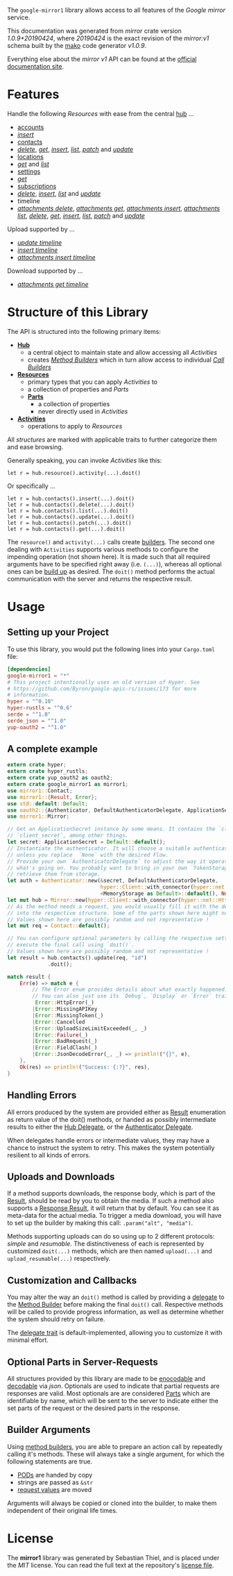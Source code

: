 <!---
DO NOT EDIT !
This file was generated automatically from 'src/mako/api/README.md.mako'
DO NOT EDIT !
-->
The `google-mirror1` library allows access to all features of the *Google mirror* service.

This documentation was generated from *mirror* crate version *1.0.9+20190424*, where *20190424* is the exact revision of the *mirror:v1* schema built by the [mako](http://www.makotemplates.org/) code generator *v1.0.9*.

Everything else about the *mirror* *v1* API can be found at the
[official documentation site](https://developers.google.com/glass).
# Features

Handle the following *Resources* with ease from the central [hub](https://docs.rs/google-mirror1/1.0.9+20190424/google_mirror1/struct.Mirror.html) ... 

* [accounts](https://docs.rs/google-mirror1/1.0.9+20190424/google_mirror1/struct.Account.html)
 * [*insert*](https://docs.rs/google-mirror1/1.0.9+20190424/google_mirror1/struct.AccountInsertCall.html)
* [contacts](https://docs.rs/google-mirror1/1.0.9+20190424/google_mirror1/struct.Contact.html)
 * [*delete*](https://docs.rs/google-mirror1/1.0.9+20190424/google_mirror1/struct.ContactDeleteCall.html), [*get*](https://docs.rs/google-mirror1/1.0.9+20190424/google_mirror1/struct.ContactGetCall.html), [*insert*](https://docs.rs/google-mirror1/1.0.9+20190424/google_mirror1/struct.ContactInsertCall.html), [*list*](https://docs.rs/google-mirror1/1.0.9+20190424/google_mirror1/struct.ContactListCall.html), [*patch*](https://docs.rs/google-mirror1/1.0.9+20190424/google_mirror1/struct.ContactPatchCall.html) and [*update*](https://docs.rs/google-mirror1/1.0.9+20190424/google_mirror1/struct.ContactUpdateCall.html)
* [locations](https://docs.rs/google-mirror1/1.0.9+20190424/google_mirror1/struct.Location.html)
 * [*get*](https://docs.rs/google-mirror1/1.0.9+20190424/google_mirror1/struct.LocationGetCall.html) and [*list*](https://docs.rs/google-mirror1/1.0.9+20190424/google_mirror1/struct.LocationListCall.html)
* [settings](https://docs.rs/google-mirror1/1.0.9+20190424/google_mirror1/struct.Setting.html)
 * [*get*](https://docs.rs/google-mirror1/1.0.9+20190424/google_mirror1/struct.SettingGetCall.html)
* [subscriptions](https://docs.rs/google-mirror1/1.0.9+20190424/google_mirror1/struct.Subscription.html)
 * [*delete*](https://docs.rs/google-mirror1/1.0.9+20190424/google_mirror1/struct.SubscriptionDeleteCall.html), [*insert*](https://docs.rs/google-mirror1/1.0.9+20190424/google_mirror1/struct.SubscriptionInsertCall.html), [*list*](https://docs.rs/google-mirror1/1.0.9+20190424/google_mirror1/struct.SubscriptionListCall.html) and [*update*](https://docs.rs/google-mirror1/1.0.9+20190424/google_mirror1/struct.SubscriptionUpdateCall.html)
* timeline
 * [*attachments delete*](https://docs.rs/google-mirror1/1.0.9+20190424/google_mirror1/struct.TimelineAttachmentDeleteCall.html), [*attachments get*](https://docs.rs/google-mirror1/1.0.9+20190424/google_mirror1/struct.TimelineAttachmentGetCall.html), [*attachments insert*](https://docs.rs/google-mirror1/1.0.9+20190424/google_mirror1/struct.TimelineAttachmentInsertCall.html), [*attachments list*](https://docs.rs/google-mirror1/1.0.9+20190424/google_mirror1/struct.TimelineAttachmentListCall.html), [*delete*](https://docs.rs/google-mirror1/1.0.9+20190424/google_mirror1/struct.TimelineDeleteCall.html), [*get*](https://docs.rs/google-mirror1/1.0.9+20190424/google_mirror1/struct.TimelineGetCall.html), [*insert*](https://docs.rs/google-mirror1/1.0.9+20190424/google_mirror1/struct.TimelineInsertCall.html), [*list*](https://docs.rs/google-mirror1/1.0.9+20190424/google_mirror1/struct.TimelineListCall.html), [*patch*](https://docs.rs/google-mirror1/1.0.9+20190424/google_mirror1/struct.TimelinePatchCall.html) and [*update*](https://docs.rs/google-mirror1/1.0.9+20190424/google_mirror1/struct.TimelineUpdateCall.html)


Upload supported by ...

* [*update timeline*](https://docs.rs/google-mirror1/1.0.9+20190424/google_mirror1/struct.TimelineUpdateCall.html)
* [*insert timeline*](https://docs.rs/google-mirror1/1.0.9+20190424/google_mirror1/struct.TimelineInsertCall.html)
* [*attachments insert timeline*](https://docs.rs/google-mirror1/1.0.9+20190424/google_mirror1/struct.TimelineAttachmentInsertCall.html)

Download supported by ...

* [*attachments get timeline*](https://docs.rs/google-mirror1/1.0.9+20190424/google_mirror1/struct.TimelineAttachmentGetCall.html)



# Structure of this Library

The API is structured into the following primary items:

* **[Hub](https://docs.rs/google-mirror1/1.0.9+20190424/google_mirror1/struct.Mirror.html)**
    * a central object to maintain state and allow accessing all *Activities*
    * creates [*Method Builders*](https://docs.rs/google-mirror1/1.0.9+20190424/google_mirror1/trait.MethodsBuilder.html) which in turn
      allow access to individual [*Call Builders*](https://docs.rs/google-mirror1/1.0.9+20190424/google_mirror1/trait.CallBuilder.html)
* **[Resources](https://docs.rs/google-mirror1/1.0.9+20190424/google_mirror1/trait.Resource.html)**
    * primary types that you can apply *Activities* to
    * a collection of properties and *Parts*
    * **[Parts](https://docs.rs/google-mirror1/1.0.9+20190424/google_mirror1/trait.Part.html)**
        * a collection of properties
        * never directly used in *Activities*
* **[Activities](https://docs.rs/google-mirror1/1.0.9+20190424/google_mirror1/trait.CallBuilder.html)**
    * operations to apply to *Resources*

All *structures* are marked with applicable traits to further categorize them and ease browsing.

Generally speaking, you can invoke *Activities* like this:

```Rust,ignore
let r = hub.resource().activity(...).doit()
```

Or specifically ...

```ignore
let r = hub.contacts().insert(...).doit()
let r = hub.contacts().delete(...).doit()
let r = hub.contacts().list(...).doit()
let r = hub.contacts().update(...).doit()
let r = hub.contacts().patch(...).doit()
let r = hub.contacts().get(...).doit()
```

The `resource()` and `activity(...)` calls create [builders][builder-pattern]. The second one dealing with `Activities` 
supports various methods to configure the impending operation (not shown here). It is made such that all required arguments have to be 
specified right away (i.e. `(...)`), whereas all optional ones can be [build up][builder-pattern] as desired.
The `doit()` method performs the actual communication with the server and returns the respective result.

# Usage

## Setting up your Project

To use this library, you would put the following lines into your `Cargo.toml` file:

```toml
[dependencies]
google-mirror1 = "*"
# This project intentionally uses an old version of Hyper. See
# https://github.com/Byron/google-apis-rs/issues/173 for more
# information.
hyper = "^0.10"
hyper-rustls = "^0.6"
serde = "^1.0"
serde_json = "^1.0"
yup-oauth2 = "^1.0"
```

## A complete example

```Rust
extern crate hyper;
extern crate hyper_rustls;
extern crate yup_oauth2 as oauth2;
extern crate google_mirror1 as mirror1;
use mirror1::Contact;
use mirror1::{Result, Error};
use std::default::Default;
use oauth2::{Authenticator, DefaultAuthenticatorDelegate, ApplicationSecret, MemoryStorage};
use mirror1::Mirror;

// Get an ApplicationSecret instance by some means. It contains the `client_id` and 
// `client_secret`, among other things.
let secret: ApplicationSecret = Default::default();
// Instantiate the authenticator. It will choose a suitable authentication flow for you, 
// unless you replace  `None` with the desired Flow.
// Provide your own `AuthenticatorDelegate` to adjust the way it operates and get feedback about 
// what's going on. You probably want to bring in your own `TokenStorage` to persist tokens and
// retrieve them from storage.
let auth = Authenticator::new(&secret, DefaultAuthenticatorDelegate,
                              hyper::Client::with_connector(hyper::net::HttpsConnector::new(hyper_rustls::TlsClient::new())),
                              <MemoryStorage as Default>::default(), None);
let mut hub = Mirror::new(hyper::Client::with_connector(hyper::net::HttpsConnector::new(hyper_rustls::TlsClient::new())), auth);
// As the method needs a request, you would usually fill it with the desired information
// into the respective structure. Some of the parts shown here might not be applicable !
// Values shown here are possibly random and not representative !
let mut req = Contact::default();

// You can configure optional parameters by calling the respective setters at will, and
// execute the final call using `doit()`.
// Values shown here are possibly random and not representative !
let result = hub.contacts().update(req, "id")
             .doit();

match result {
    Err(e) => match e {
        // The Error enum provides details about what exactly happened.
        // You can also just use its `Debug`, `Display` or `Error` traits
         Error::HttpError(_)
        |Error::MissingAPIKey
        |Error::MissingToken(_)
        |Error::Cancelled
        |Error::UploadSizeLimitExceeded(_, _)
        |Error::Failure(_)
        |Error::BadRequest(_)
        |Error::FieldClash(_)
        |Error::JsonDecodeError(_, _) => println!("{}", e),
    },
    Ok(res) => println!("Success: {:?}", res),
}

```
## Handling Errors

All errors produced by the system are provided either as [Result](https://docs.rs/google-mirror1/1.0.9+20190424/google_mirror1/enum.Result.html) enumeration as return value of 
the doit() methods, or handed as possibly intermediate results to either the 
[Hub Delegate](https://docs.rs/google-mirror1/1.0.9+20190424/google_mirror1/trait.Delegate.html), or the [Authenticator Delegate](https://docs.rs/yup-oauth2/*/yup_oauth2/trait.AuthenticatorDelegate.html).

When delegates handle errors or intermediate values, they may have a chance to instruct the system to retry. This 
makes the system potentially resilient to all kinds of errors.

## Uploads and Downloads
If a method supports downloads, the response body, which is part of the [Result](https://docs.rs/google-mirror1/1.0.9+20190424/google_mirror1/enum.Result.html), should be
read by you to obtain the media.
If such a method also supports a [Response Result](https://docs.rs/google-mirror1/1.0.9+20190424/google_mirror1/trait.ResponseResult.html), it will return that by default.
You can see it as meta-data for the actual media. To trigger a media download, you will have to set up the builder by making
this call: `.param("alt", "media")`.

Methods supporting uploads can do so using up to 2 different protocols: 
*simple* and *resumable*. The distinctiveness of each is represented by customized 
`doit(...)` methods, which are then named `upload(...)` and `upload_resumable(...)` respectively.

## Customization and Callbacks

You may alter the way an `doit()` method is called by providing a [delegate](https://docs.rs/google-mirror1/1.0.9+20190424/google_mirror1/trait.Delegate.html) to the 
[Method Builder](https://docs.rs/google-mirror1/1.0.9+20190424/google_mirror1/trait.CallBuilder.html) before making the final `doit()` call. 
Respective methods will be called to provide progress information, as well as determine whether the system should 
retry on failure.

The [delegate trait](https://docs.rs/google-mirror1/1.0.9+20190424/google_mirror1/trait.Delegate.html) is default-implemented, allowing you to customize it with minimal effort.

## Optional Parts in Server-Requests

All structures provided by this library are made to be [enocodable](https://docs.rs/google-mirror1/1.0.9+20190424/google_mirror1/trait.RequestValue.html) and 
[decodable](https://docs.rs/google-mirror1/1.0.9+20190424/google_mirror1/trait.ResponseResult.html) via *json*. Optionals are used to indicate that partial requests are responses 
are valid.
Most optionals are are considered [Parts](https://docs.rs/google-mirror1/1.0.9+20190424/google_mirror1/trait.Part.html) which are identifiable by name, which will be sent to 
the server to indicate either the set parts of the request or the desired parts in the response.

## Builder Arguments

Using [method builders](https://docs.rs/google-mirror1/1.0.9+20190424/google_mirror1/trait.CallBuilder.html), you are able to prepare an action call by repeatedly calling it's methods.
These will always take a single argument, for which the following statements are true.

* [PODs][wiki-pod] are handed by copy
* strings are passed as `&str`
* [request values](https://docs.rs/google-mirror1/1.0.9+20190424/google_mirror1/trait.RequestValue.html) are moved

Arguments will always be copied or cloned into the builder, to make them independent of their original life times.

[wiki-pod]: http://en.wikipedia.org/wiki/Plain_old_data_structure
[builder-pattern]: http://en.wikipedia.org/wiki/Builder_pattern
[google-go-api]: https://github.com/google/google-api-go-client

# License
The **mirror1** library was generated by Sebastian Thiel, and is placed 
under the *MIT* license.
You can read the full text at the repository's [license file][repo-license].

[repo-license]: https://github.com/Byron/google-apis-rsblob/master/LICENSE.md
